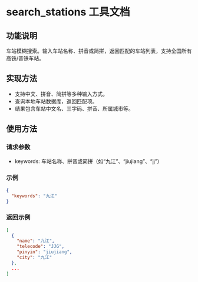 # search_stations 工具文档

## 功能说明
车站模糊搜索。输入车站名称、拼音或简拼，返回匹配的车站列表，支持全国所有高铁/普铁车站。

## 实现方法
- 支持中文、拼音、简拼等多种输入方式。
- 查询本地车站数据库，返回匹配项。
- 结果包含车站中文名、三字码、拼音、所属城市等。

## 使用方法
### 请求参数
- keywords: 车站名称、拼音或简拼（如“九江”、“jiujiang”、“jj”）

### 示例
```json
{
  "keywords": "九江"
}
```

### 返回示例
```json
[
  {
    "name": "九江",
    "telecode": "JJG",
    "pinyin": "jiujiang",
    "city": "九江"
  },
  ...
]
```
